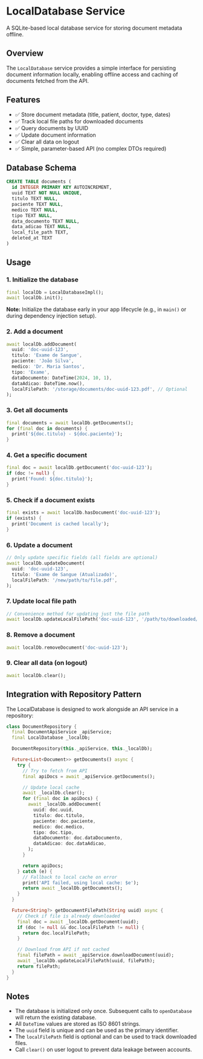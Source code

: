 # LocalDatabase Service

A SQLite-based local database service for storing document metadata offline.

## Overview

The `LocalDatabase` service provides a simple interface for persisting document information locally, enabling offline access and caching of documents fetched from the API.

## Features

-   ✅ Store document metadata (title, patient, doctor, type, dates)
-   ✅ Track local file paths for downloaded documents
-   ✅ Query documents by UUID
-   ✅ Update document information
-   ✅ Clear all data on logout
-   ✅ Simple, parameter-based API (no complex DTOs required)

## Database Schema

```sql
CREATE TABLE documents (
  id INTEGER PRIMARY KEY AUTOINCREMENT,
  uuid TEXT NOT NULL UNIQUE,
  titulo TEXT NULL,
  paciente TEXT NULL,
  medico TEXT NULL,
  tipo TEXT NULL,
  data_documento TEXT NULL,
  data_adicao TEXT NULL,
  local_file_path TEXT,
  deleted_at TEXT
)
```

## Usage

### 1. Initialize the database

```dart
final localDb = LocalDatabaseImpl();
await localDb.init();
```

**Note:** Initialize the database early in your app lifecycle (e.g., in `main()` or during dependency injection setup).

### 2. Add a document

```dart
await localDb.addDocument(
  uuid: 'doc-uuid-123',
  titulo: 'Exame de Sangue',
  paciente: 'João Silva',
  medico: 'Dr. Maria Santos',
  tipo: 'Exame',
  dataDocumento: DateTime(2024, 10, 1),
  dataAdicao: DateTime.now(),
  localFilePath: '/storage/documents/doc-uuid-123.pdf', // Optional
);
```

### 3. Get all documents

```dart
final documents = await localDb.getDocuments();
for (final doc in documents) {
  print('${doc.titulo} - ${doc.paciente}');
}
```

### 4. Get a specific document

```dart
final doc = await localDb.getDocument('doc-uuid-123');
if (doc != null) {
  print('Found: ${doc.titulo}');
}
```

### 5. Check if a document exists

```dart
final exists = await localDb.hasDocument('doc-uuid-123');
if (exists) {
  print('Document is cached locally');
}
```

### 6. Update a document

```dart
// Only update specific fields (all fields are optional)
await localDb.updateDocument(
  uuid: 'doc-uuid-123',
  titulo: 'Exame de Sangue (Atualizado)',
  localFilePath: '/new/path/to/file.pdf',
);
```

### 7. Update local file path

```dart
// Convenience method for updating just the file path
await localDb.updateLocalFilePath('doc-uuid-123', '/path/to/downloaded/file.pdf');
```

### 8. Remove a document

```dart
await localDb.removeDocument('doc-uuid-123');
```

### 9. Clear all data (on logout)

```dart
await localDb.clear();
```

## Integration with Repository Pattern

The LocalDatabase is designed to work alongside an API service in a repository:

```dart
class DocumentRepository {
  final DocumentApiService _apiService;
  final LocalDatabase _localDb;

  DocumentRepository(this._apiService, this._localDb);

  Future<List<Document>> getDocuments() async {
    try {
      // Try to fetch from API
      final apiDocs = await _apiService.getDocuments();

      // Update local cache
      await _localDb.clear();
      for (final doc in apiDocs) {
        await _localDb.addDocument(
          uuid: doc.uuid,
          titulo: doc.titulo,
          paciente: doc.paciente,
          medico: doc.medico,
          tipo: doc.tipo,
          dataDocumento: doc.dataDocumento,
          dataAdicao: doc.dataAdicao,
        );
      }

      return apiDocs;
    } catch (e) {
      // Fallback to local cache on error
      print('API failed, using local cache: $e');
      return await _localDb.getDocuments();
    }
  }

  Future<String?> getDocumentFilePath(String uuid) async {
    // Check if file is already downloaded
    final doc = await _localDb.getDocument(uuid);
    if (doc != null && doc.localFilePath != null) {
      return doc.localFilePath;
    }

    // Download from API if not cached
    final filePath = await _apiService.downloadDocument(uuid);
    await _localDb.updateLocalFilePath(uuid, filePath);
    return filePath;
  }
}
```

## Notes

-   The database is initialized only once. Subsequent calls to `openDatabase` will return the existing database.
-   All `DateTime` values are stored as ISO 8601 strings.
-   The `uuid` field is unique and can be used as the primary identifier.
-   The `localFilePath` field is optional and can be used to track downloaded files.
-   Call `clear()` on user logout to prevent data leakage between accounts.
